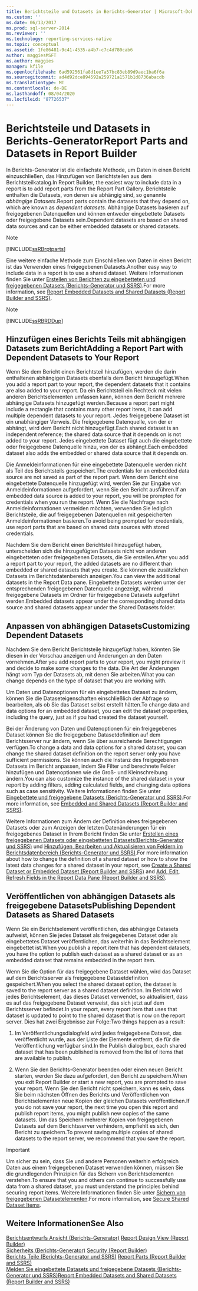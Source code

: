```yaml
---
title: Berichtsteile und Datasets in Berichts-Generator | Microsoft-Dokumentation
ms.custom: ''
ms.date: 06/13/2017
ms.prod: sql-server-2014
ms.reviewer: ''
ms.technology: reporting-services-native
ms.topic: conceptual
ms.assetid: 1fe86481-9c41-4535-a4b7-c7c4d780cab6
author: maggiesMSFT
ms.author: maggies
manager: kfile
ms.openlocfilehash: 6ad592561fa8d1ee7a57bc83eb89d9aec1ba6f6a
ms.sourcegitcommit: ad4d92dce894592a259721a1571b1d8736abacdb
ms.translationtype: MT
ms.contentlocale: de-DE
ms.lasthandoff: 08/04/2020
ms.locfileid: "87726537"
---
```

# <a name="report-parts-and-datasets-in-report-builder"></a><span data-ttu-id="dd8ff-102">Berichtsteile und Datasets in Berichts-Generator</span><span class="sxs-lookup"><span data-stu-id="dd8ff-102">Report Parts and Datasets in Report Builder</span></span>
  <span data-ttu-id="dd8ff-103">In Berichts-Generator ist die einfachste Methode, um Daten in einen Bericht einzuschließen, das Hinzufügen von Berichtsteilen aus dem Berichtsteilkatalog.</span><span class="sxs-lookup"><span data-stu-id="dd8ff-103">In Report Builder, the easiest way to include data in a report is to add report parts from the Report Part Gallery.</span></span> <span data-ttu-id="dd8ff-104">Berichtsteile enthalten die Datasets, von denen sie abhängig sind, so genannte *abhängige Datasets*.</span><span class="sxs-lookup"><span data-stu-id="dd8ff-104">Report parts contain the datasets that they depend on, which are known as *dependent datasets*.</span></span> <span data-ttu-id="dd8ff-105">Abhängige Datasets basieren auf freigegebenen Datenquellen und können entweder eingebettete Datasets oder freigegebene Datasets sein.</span><span class="sxs-lookup"><span data-stu-id="dd8ff-105">Dependent datasets are based on shared data sources and can be either embedded datasets or shared datasets.</span></span>  
  
> [!NOTE]  
>  [!INCLUDE[ssRBrptparts](../../includes/ssrbrptparts-md.md)]  
  
 <span data-ttu-id="dd8ff-106">Eine weitere einfache Methode zum Einschließen von Daten in einen Bericht ist das Verwenden eines freigegebenen Datasets.</span><span class="sxs-lookup"><span data-stu-id="dd8ff-106">Another easy way to include data in a report is to use a shared dataset.</span></span> <span data-ttu-id="dd8ff-107">Weitere Informationen finden Sie unter [Erstellen von Berichten zu eingebetteten und freigegebenen Datasets &#40;Berichts-Generator und SSRS&#41;](report-embedded-datasets-and-shared-datasets-report-builder-and-ssrs.md).</span><span class="sxs-lookup"><span data-stu-id="dd8ff-107">For more information, see [Report Embedded Datasets and Shared Datasets &#40;Report Builder and SSRS&#41;](report-embedded-datasets-and-shared-datasets-report-builder-and-ssrs.md).</span></span>  
  
> [!NOTE]  
>  [!INCLUDE[ssRBRDDup](../../includes/ssrbrddup-md.md)]  
  
##  <a name="adding-a-report-part-with-dependent-datasets-to-your-report"></a><a name="Adding"></a><span data-ttu-id="dd8ff-108">Hinzufügen eines Berichts Teils mit abhängigen Datasets zum Bericht</span><span class="sxs-lookup"><span data-stu-id="dd8ff-108">Adding a Report Part with Dependent Datasets to Your Report</span></span>  
 <span data-ttu-id="dd8ff-109">Wenn Sie dem Bericht einen Berichtsteil hinzufügen, werden die darin enthaltenen abhängigen Datasets ebenfalls dem Bericht hinzugefügt.</span><span class="sxs-lookup"><span data-stu-id="dd8ff-109">When you add a report part to your report, the dependent datasets that it contains are also added to your report.</span></span> <span data-ttu-id="dd8ff-110">Da ein Berichtsteil ein Rechteck mit vielen anderen Berichtselementen umfassen kann, können dem Bericht mehrere abhängige Datasets hinzugefügt werden.</span><span class="sxs-lookup"><span data-stu-id="dd8ff-110">Because a report part might include a rectangle that contains many other report items, it can add multiple dependent datasets to your report.</span></span> <span data-ttu-id="dd8ff-111">Jedes freigegebene Dataset ist ein unabhängiger Verweis. Die freigegebene Datenquelle, von der er abhängt, wird dem Bericht nicht hinzugefügt.</span><span class="sxs-lookup"><span data-stu-id="dd8ff-111">Each shared dataset is an independent reference; the shared data source that it depends on is not added to your report.</span></span> <span data-ttu-id="dd8ff-112">Jedes eingebettete Dataset fügt auch die eingebettete oder freigegebene Datenquelle hinzu, von der es abhängt.</span><span class="sxs-lookup"><span data-stu-id="dd8ff-112">Each embedded dataset also adds the embedded or shared data source that it depends on.</span></span>  
  
 <span data-ttu-id="dd8ff-113">Die Anmeldeinformationen für eine eingebettete Datenquelle werden nicht als Teil des Berichtsteils gespeichert.</span><span class="sxs-lookup"><span data-stu-id="dd8ff-113">The credentials for an embedded data source are not saved as part of the report part.</span></span> <span data-ttu-id="dd8ff-114">Wenn dem Bericht eine eingebettete Datenquelle hinzugefügt wird, werden Sie zur Eingabe von Anmeldeinformationen aufgefordert, wenn Sie den Bericht ausführen.</span><span class="sxs-lookup"><span data-stu-id="dd8ff-114">If an embedded data source is added to your report, you will be prompted for credentials when you run the report.</span></span> <span data-ttu-id="dd8ff-115">Wenn Sie die Nachfrage nach Anmeldeinformationen vermeiden möchten, verwenden Sie lediglich Berichtsteile, die auf freigegebenen Datenquellen mit gespeicherten Anmeldeinformationen basieren.</span><span class="sxs-lookup"><span data-stu-id="dd8ff-115">To avoid being prompted for credentials, use report parts that are based on shared data sources with stored credentials.</span></span>  
  
 <span data-ttu-id="dd8ff-116">Nachdem Sie dem Bericht einen Berichtsteil hinzugefügt haben, unterscheiden sich die hinzugefügten Datasets nicht von anderen eingebetteten oder freigegebenen Datasets, die Sie erstellen.</span><span class="sxs-lookup"><span data-stu-id="dd8ff-116">After you add a report part to your report, the added datasets are no different than embedded or shared datasets that you create.</span></span> <span data-ttu-id="dd8ff-117">Sie können die zusätzlichen Datasets im Berichtsdatenbereich anzeigen.</span><span class="sxs-lookup"><span data-stu-id="dd8ff-117">You can view the additional datasets in the Report Data pane.</span></span> <span data-ttu-id="dd8ff-118">Eingebettete Datasets werden unter der entsprechenden freigegebenen Datenquelle angezeigt, während freigegebene Datasets im Ordner für freigegebene Datasets aufgeführt werden.</span><span class="sxs-lookup"><span data-stu-id="dd8ff-118">Embedded datasets appear under the corresponding shared data source and shared datasets appear under the Shared Datasets folder.</span></span>  
  
  
##  <a name="customizing-dependent-datasets"></a><a name="Customizing"></a><span data-ttu-id="dd8ff-119">Anpassen von abhängigen Datasets</span><span class="sxs-lookup"><span data-stu-id="dd8ff-119">Customizing Dependent Datasets</span></span>  
 <span data-ttu-id="dd8ff-120">Nachdem Sie dem Bericht Berichtsteile hinzugefügt haben, könnten Sie diesen in der Vorschau anzeigen und Änderungen an den Daten vornehmen.</span><span class="sxs-lookup"><span data-stu-id="dd8ff-120">After you add report parts to your report, you might preview it and decide to make some changes to the data.</span></span> <span data-ttu-id="dd8ff-121">Die Art der Änderungen hängt vom Typ der Datasets ab, mit denen Sie arbeiten.</span><span class="sxs-lookup"><span data-stu-id="dd8ff-121">What you can change depends on the type of dataset that you are working with.</span></span>  
  
 <span data-ttu-id="dd8ff-122">Um Daten und Datenoptionen für ein eingebettetes Dataset zu ändern, können Sie die Dataseteigenschaften einschließlich der Abfrage so bearbeiten, als ob Sie das Dataset selbst erstellt hätten.</span><span class="sxs-lookup"><span data-stu-id="dd8ff-122">To change data and data options for an embedded dataset, you can edit the dataset properties, including the query, just as if you had created the dataset yourself.</span></span>  
  
 <span data-ttu-id="dd8ff-123">Bei der Änderung von Daten und Datenoptionen für ein freigegebenes Dataset können Sie die freigegebene Datasetdefinition auf dem Berichtsserver nur ändern, wenn Sie über ausreichende Berechtigungen verfügen.</span><span class="sxs-lookup"><span data-stu-id="dd8ff-123">To change a data and data options for a shared dataset, you can change the shared dataset definition on the report server only you have sufficient permissions.</span></span> <span data-ttu-id="dd8ff-124">Sie können auch die Instanz des freigegebenen Datasets im Bericht anpassen, indem Sie Filter und berechnete Felder hinzufügen und Datenoptionen wie die Groß- und Kleinschreibung ändern.</span><span class="sxs-lookup"><span data-stu-id="dd8ff-124">You can also customize the instance of the shared dataset in your report by adding filters, adding calculated fields, and changing data options such as case sensitivity.</span></span> <span data-ttu-id="dd8ff-125">Weitere Informationen finden Sie unter [Eingebettete und freigegebene Datasets (Berichts-Generator und SSRS)](embedded-and-shared-datasets-report-builder-and-ssrs.md).</span><span class="sxs-lookup"><span data-stu-id="dd8ff-125">For more information, see [Embedded and Shared Datasets &#40;Report Builder and SSRS&#41;](embedded-and-shared-datasets-report-builder-and-ssrs.md).</span></span>  
  
 <span data-ttu-id="dd8ff-126">Weitere Informationen zum Ändern der Definition eines freigegebenen Datasets oder zum Anzeigen der letzten Datenänderungen für ein freigegebenes Dataset in Ihrem Bericht finden Sie unter [Erstellen eines freigegebenen Datasets oder eingebetteten Datasets&#40;Berichts-Generator und SSRS&#41;](create-a-shared-dataset-or-embedded-dataset-report-builder-and-ssrs.md) und [Hinzufügen, Bearbeiten und Aktualisieren von Feldern im Berichtsdatenbereich &#40;Berichts-Generator und SSRS&#41;](add-edit-refresh-fields-in-the-report-data-pane-report-builder-and-ssrs.md).</span><span class="sxs-lookup"><span data-stu-id="dd8ff-126">For more information about how to change the definition of a shared dataset or how to show the latest data changes for a shared dataset in your report, see [Create a Shared Dataset or Embedded Dataset &#40;Report Builder and SSRS&#41;](create-a-shared-dataset-or-embedded-dataset-report-builder-and-ssrs.md) and [Add, Edit, Refresh Fields in the Report Data Pane &#40;Report Builder and SSRS&#41;](add-edit-refresh-fields-in-the-report-data-pane-report-builder-and-ssrs.md).</span></span>  
  
  
##  <a name="publishing-dependent-datasets-as-shared-datasets"></a><a name="Publishing"></a><span data-ttu-id="dd8ff-127">Veröffentlichen von abhängigen Datasets als freigegebene Datasets</span><span class="sxs-lookup"><span data-stu-id="dd8ff-127">Publishing Dependent Datasets as Shared Datasets</span></span>  
 <span data-ttu-id="dd8ff-128">Wenn Sie ein Berichtselement veröffentlichen, das abhängige Datasets aufweist, können Sie jedes Dataset als freigegebenes Dataset oder als eingebettetes Dataset veröffentlichen, das weiterhin in das Berichtselement eingebettet ist.</span><span class="sxs-lookup"><span data-stu-id="dd8ff-128">When you publish a report item that has dependent datasets, you have the option to publish each dataset as a shared dataset or as an embedded dataset that remains embedded in the report item.</span></span>  
  
 <span data-ttu-id="dd8ff-129">Wenn Sie die Option für das freigegebene Dataset wählen, wird das Dataset auf dem Berichtsserver als freigegebene Datasetdefinition gespeichert.</span><span class="sxs-lookup"><span data-stu-id="dd8ff-129">When you select the shared dataset option, the dataset is saved to the report server as a shared dataset definition.</span></span> <span data-ttu-id="dd8ff-130">Im Bericht wird jedes Berichtselement, das dieses Dataset verwendet, so aktualisiert, dass es auf das freigegebene Dataset verweist, das sich jetzt auf dem Berichtsserver befindet.</span><span class="sxs-lookup"><span data-stu-id="dd8ff-130">In your report, every report item that uses that dataset is updated to point to the shared dataset that is now on the report server.</span></span> <span data-ttu-id="dd8ff-131">Dies hat zwei Ergebnisse zur Folge:</span><span class="sxs-lookup"><span data-stu-id="dd8ff-131">Two things happen as a result:</span></span>  
  
1.  <span data-ttu-id="dd8ff-132">Im Veröffentlichungsdialogfeld wird jedes freigegebene Dataset, das veröffentlicht wurde, aus der Liste der Elemente entfernt, die für die Veröffentlichung verfügbar sind.</span><span class="sxs-lookup"><span data-stu-id="dd8ff-132">In the Publish dialog box, each shared dataset that has been published is removed from the list of items that are available to publish.</span></span>  
  
2.  <span data-ttu-id="dd8ff-133">Wenn Sie den Berichts-Generator beenden oder einen neuen Bericht starten, werden Sie dazu aufgefordert, den Bericht zu speichern.</span><span class="sxs-lookup"><span data-stu-id="dd8ff-133">When you exit Report Builder or start a new report, you are prompted to save your report.</span></span> <span data-ttu-id="dd8ff-134">Wenn Sie den Bericht nicht speichern, kann es sein, dass Sie beim nächsten Öffnen des Berichts und Veröffentlichen von Berichtselementen neue Kopien der gleichen Datasets veröffentlichen.</span><span class="sxs-lookup"><span data-stu-id="dd8ff-134">If you do not save your report, the next time you open this report and publish report items, you might publish new copies of the same datasets.</span></span> <span data-ttu-id="dd8ff-135">Um das Speichern mehrerer Kopien von freigegebenen Datasets auf dem Berichtsserver verhindern, empfiehlt es sich, den Bericht zu speichern.</span><span class="sxs-lookup"><span data-stu-id="dd8ff-135">To prevent saving multiple copies of shared datasets to the report server, we recommend that you save the report.</span></span>  
  
> [!IMPORTANT]  
>  <span data-ttu-id="dd8ff-136">Um sicher zu sein, dass Sie und andere Personen weiterhin erfolgreich Daten aus einem freigegebenen Dataset verwenden können, müssen Sie die grundlegenden Prinzipien für das Sichern von Berichtselementen verstehen.</span><span class="sxs-lookup"><span data-stu-id="dd8ff-136">To ensure that you and others can continue to successfully use data from a shared dataset, you must understand the principles behind securing report items.</span></span> <span data-ttu-id="dd8ff-137">Weitere Informationen finden Sie unter [Sichern von freigegebenen Datasetelementen](../security/secure-shared-dataset-items.md).</span><span class="sxs-lookup"><span data-stu-id="dd8ff-137">For more information, see [Secure Shared Dataset Items](../security/secure-shared-dataset-items.md).</span></span>  
  
  
## <a name="see-also"></a><span data-ttu-id="dd8ff-138">Weitere Informationen</span><span class="sxs-lookup"><span data-stu-id="dd8ff-138">See Also</span></span>  
 <span data-ttu-id="dd8ff-139">[Berichtsentwurfs Ansicht &#40;Berichts-Generator&#41;](../report-builder/report-design-view-report-builder.md) </span><span class="sxs-lookup"><span data-stu-id="dd8ff-139">[Report Design View &#40;Report Builder&#41;](../report-builder/report-design-view-report-builder.md) </span></span>  
 <span data-ttu-id="dd8ff-140">[Sicherheits &#40;Berichts-Generator&#41;](../report-builder/security-report-builder.md) </span><span class="sxs-lookup"><span data-stu-id="dd8ff-140">[Security &#40;Report Builder&#41;](../report-builder/security-report-builder.md) </span></span>  
 <span data-ttu-id="dd8ff-141">[Berichts Teile &#40;Berichts-Generator und SSRS&#41;](../report-parts-report-builder-and-ssrs.md) </span><span class="sxs-lookup"><span data-stu-id="dd8ff-141">[Report Parts &#40;Report Builder and SSRS&#41;](../report-parts-report-builder-and-ssrs.md) </span></span>  
 [<span data-ttu-id="dd8ff-142">Melden Sie eingebettete Datasets und freigegebene Datasets &#40;Berichts-Generator und SSRS&#41;</span><span class="sxs-lookup"><span data-stu-id="dd8ff-142">Report Embedded Datasets and Shared Datasets &#40;Report Builder and SSRS&#41;</span></span>](report-embedded-datasets-and-shared-datasets-report-builder-and-ssrs.md)  
  
  
